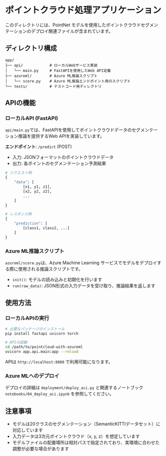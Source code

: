 # ポイントクラウド処理アプリケーション

このディレクトリには、PointNet モデルを使用したポイントクラウドセグメンテーションのデプロイ関連ファイルが含まれています。

## ディレクトリ構成

```
app/
├── api/            # ローカルWebサービス実装
│   └── main.py     # FastAPIを使用したWeb API定義
├── azureml/        # Azure ML推論スクリプト
│   └── score.py    # Azure ML推論エンドポイント用のスクリプト
└── tests/          # テストコード用ディレクトリ
```

## APIの機能

### ローカルAPI (FastAPI)

`api/main.py`では、FastAPIを使用してポイントクラウドデータのセグメンテーション推論を提供するWeb APIを実装しています。

**エンドポイント**: `/predict` (POST)
- 入力: JSONフォーマットのポイントクラウドデータ
- 出力: 各ポイントのセグメンテーション予測結果

```python
# リクエスト例
{
    "data": [
        [x1, y1, z1],
        [x2, y2, z2],
        ...
    ]
}

# レスポンス例
{
    "prediction": [
        [class1, class2, ...] 
    ]
}
```

### Azure ML推論スクリプト

`azureml/score.py`は、Azure Machine Learning サービスでモデルをデプロイする際に使用される推論スクリプトです。

- `init()`: モデルの読み込みと初期化を行います
- `run(raw_data)`: JSON形式の入力データを受け取り、推論結果を返します

## 使用方法

### ローカルAPIの実行

```bash
# 必要なパッケージのインストール
pip install fastapi uvicorn torch

# APIの起動
cd /path/to/pointcloud-with-azureml
uvicorn app.api.main:app --reload
```

APIは `http://localhost:8000` で利用可能になります。

### Azure MLへのデプロイ

デプロイの詳細は `deployment/deploy_aci.py` と関連するノートブック `notebooks/04_deploy_aci.ipynb` を参照してください。

## 注意事項

- モデルは20クラスのセグメンテーション（SemanticKITTIデータセット）に対応しています
- 入力データは3次元ポイントクラウド（x, y, z）を想定しています
- モデルファイルの配置場所は相対パスで指定されており、実環境に合わせた調整が必要な場合があります